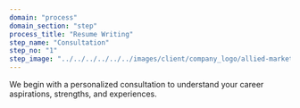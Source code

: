 ```yaml
---
domain: "process"
domain_section: "step"
process_title: "Resume Writing"
step_name: "Consultation"
step_no: "1"
step_image: "../../../../../../images/client/company_logo/allied-marketing.png"
---
```


We begin with a personalized consultation to understand your career aspirations, strengths, and experiences.
